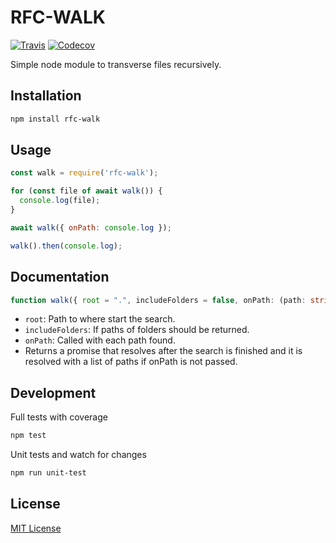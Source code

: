 # RFC-WALK

[![Travis](https://img.shields.io/travis/fcostarodrigo/rfc-walk.svg)](https://travis-ci.org/fcostarodrigo/rfc-walk)
[![Codecov](https://img.shields.io/codecov/c/github/fcostarodrigo/rfc-walk.svg)](https://codecov.io/gh/fcostarodrigo/rfc-walk/)

Simple node module to transverse files recursively.

## Installation

```bash
npm install rfc-walk
```

## Usage

```javascript
const walk = require('rfc-walk');

for (const file of await walk()) {
  console.log(file);
}

await walk({ onPath: console.log });

walk().then(console.log);
```

## Documentation

```typescript
function walk({ root = ".", includeFolders = false, onPath: (path: string) => void } = {}): Promise<string[]>
```

* `root`: Path to where start the search.
* `includeFolders`: If paths of folders should be returned.
* `onPath`: Called with each path found.
* Returns a promise that resolves after the search is finished and it is resolved with a list of paths if onPath is not passed.

## Development

Full tests with coverage

```bash
npm test
```

Unit tests and watch for changes

```bash
npm run unit-test
```

## License

[MIT License](http://www.opensource.org/licenses/mit-license.php)
